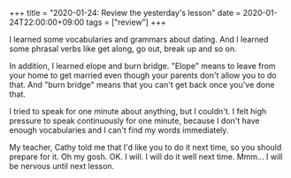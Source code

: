 +++
title =  "2020-01-24: Review the yesterday's lesson"
date = 2020-01-24T22:00:00+09:00
tags = ["review"]
+++

I learned some vocabularies and grammars about dating.
And I learned some phrasal verbs like get along, go out, break up and so on.

In addition, I learned elope and burn bridge.
"Elope" means to leave from your home to get married
even though your parents don't allow you to do that.
And "burn bridge" means that you can't get back once you've done that.

I tried to speak for one minute about anything, but I couldn't.
I felt high pressure to speak continuously for one minute,
because I don't have enough vocabularies and I can't find my words immediately.

My teacher, Cathy told me that I'd like you to do it next time, so you should prepare for it.
Oh my gosh. OK. I will. I will do it well next time.
Mmm... I will be nervous until next lesson.
